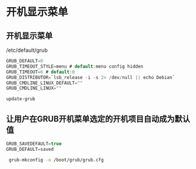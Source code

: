# 开机显示菜单

## 开机显示菜单

/etc/default/grub

```c
GRUB_DEFAULT=0
GRUB_TIMEOUT_STYLE=menu # default:menu config hidden
GRUB_TIMEOUT=6 # default:0
GRUB_DISTRIBUTOR=`lsb_release -i -s 2> /dev/null || echo Debian`
GRUB_CMDLINE_LINUX_DEFAULT=""
GRUB_CMDLINE_LINUX=""
```

```bash
update-grub
```

## 让用户在GRUB开机菜单选定的开机项目自动成为默认值

```c
GRUB_SAVEDEFAULT=true
GRUB_DEFAULT=saved
```

```bash
 grub-mkconfig -o /boot/grub/grub.cfg 
```


